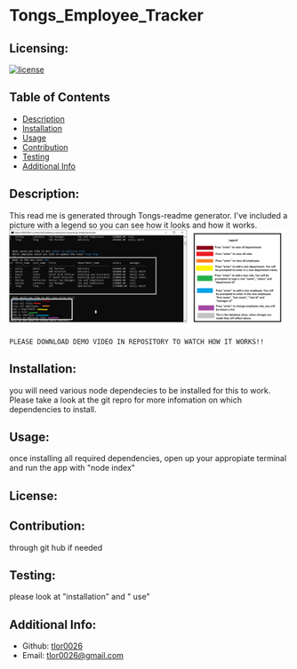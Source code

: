 # Tongs_Employee_Tracker
  ## Licensing:
  [![license](https://img.shields.io/badge/license--blue)](https://shields.io)
  ## Table of Contents 
  - [Description](#description)
  - [Installation](#installation)
  - [Usage](#usage)
  - [Contribution](#contribution)
  - [Testing](#testing)
  - [Additional Info](#additional-info)
  ## Description:
  This read me is generated through Tongs-readme generator. I've included a picture with a legend so you can see how it looks and how it works.
    ![alt text](/tetdemo.png)
    
    PLEASE DOWNLOAD DEMO VIDEO IN REPOSITORY TO WATCH HOW IT WORKS!!
  ## Installation:
  you will need various node dependecies to be installed for this to work. Please take a look at the git repro for more infomation on which dependencies to install.
  ## Usage:
  once installing all required dependencies, open up your appropiate terminal and run the app with "node index"
  ## License:
  
  ## Contribution:
  through git hub if needed
  ## Testing:
  please look at "installation" and " use"
  ## Additional Info:
  - Github: [tlor0026](https://github.com/tlor0026)
  - Email: tlor0026@gmail.com 
